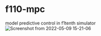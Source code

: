 # f110-mpc
model predictive control in f1tenth simulator
![Screenshot from 2022-05-09 15-21-06](https://user-images.githubusercontent.com/75038294/167385918-d15ed3ba-ea57-4180-8691-af94bbdc2d14.png)
